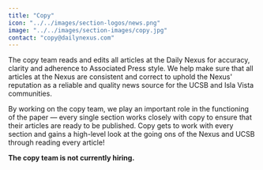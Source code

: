 ```yaml
---
title: "Copy"
icon: "../../images/section-logos/news.png"
image: "../../images/section-images/copy.jpg"
contact: "copy@dailynexus.com"
---
```

The copy team reads and edits all articles at the Daily Nexus for accuracy, clarity and adherence to Associated Press style. We help make sure that all articles at the Nexus are consistent and correct to uphold the Nexus' reputation as a reliable and quality news source for the UCSB and Isla Vista communities.

By working on the copy team, we play an important role in the functioning of the paper — every single section works closely with copy to ensure that their articles are ready to be published. Copy gets to work with every section and gains a high-level look at the going ons of the Nexus and UCSB through reading every article!

**The copy team is not currently hiring.**